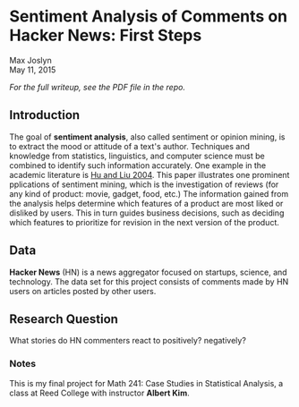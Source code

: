 # Sentiment Analysis of Comments on Hacker News: First Steps
Max Joslyn  
May 11, 2015

*For the full writeup, see the PDF file in the repo.*

## Introduction

The goal of **sentiment analysis**, also called sentiment or opinion mining, is to extract the mood or attitude of a text's author. Techniques and knowledge from statistics, linguistics, and computer science must be combined to identify such information accurately. One example in the academic literature is [Hu and Liu 2004](http://www.cs.uic.edu/~liub/publications/kdd04-revSummary.pdf). This paper illustrates one prominent pplications of sentiment mining, which is the investigation of reviews (for any kind of product: movie, gadget, food, etc.) The information gained from the analysis helps determine which features of a product are most liked or disliked by users. This in turn guides business decisions, such as deciding which features to prioritize for revision in the next version of the product.

## Data

**Hacker News** (HN) is a news aggregator focused on startups, science, and technology. The data set for this project consists of comments made by HN users on articles posted by other users.

## Research Question

What stories do HN commenters react to positively? negatively?

### Notes

This is my final project for Math 241: Case Studies in Statistical Analysis, a class at Reed College with instructor **Albert Kim**.
